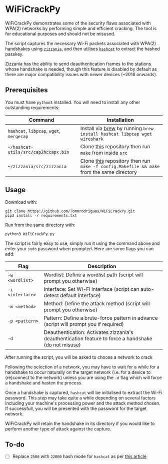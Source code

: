# WiFiCrackPy

WiFiCrackPy demonstrates some of the security flaws associated with WPA(2) networks by performing simple and efficient cracking. The tool is for educational purposes and should not be misused.

The script captures the necessary Wi-Fi packets associated with WPA(2) handshakes using [`zizzania`](https://github.com/cyrus-and/zizzania), and then utilises [`hashcat`](https://github.com/hashcat/hashcat) to extract the hashed passkey.

Zizzania has the ability to send deauthentication frames to the stations whose handshake is needed, though this feature is disabled by default as there are major compatibility issues with newer devices (~2018 onwards).

## Prerequisites

You must have `python3` installed. You will need to install any other outstanding requirements:

| Command | Installation |
| --- | --- |
| `hashcat`, `libpcap`, `wget`, `mergecap` | Install via [brew](https://brew.sh) by running `brew install hashcat libpcap wget wireshark` |
| `~/hashcat-utils/src/cap2hccapx.bin` | Clone [this](https://github.com/hashcat/hashcat-utils) repository then run `make` from inside `src` |
| `~/zizzania/src/zizzania` | Clone [this](https://github.com/cyrus-and/zizzania) repository then run `make -f config.Makefile && make` from the same directory |

## Usage

Download with:
```
git clone https://github.com/Tommrodrigues/WiFiCrackPy.git
pip3 install -r requirements.txt
```

Run from the same directory with:
```
python3 WiFiCrackPy.py
```

The script is fairly easy to use, simply run it using the command above and enter your `sudo` password when prompted. Here are some flags you can add:

| Flag | Description |
| --- | --- |
| `-w <wordlist>` | Wordlist: Define a wordlist path (script will prompt you otherwise) |
| `-i <interface>` | Interface: Set Wi-Fi interface (script can auto-detect default interface) |
| `-m <method>` | Method: Define the attack method (script will prompt you otherwise) |
| `-p <pattern>` | Pattern: Define a brute-force pattern in advance (script will prompt you if required) |
| `-d` | Deauthentication: Activates zizzania's deauthentication feature to force a handshake (do not misuse) |

After running the script, you will be asked to choose a network to crack

Following the selection of a network, you may have to wait for a while for a handshake to occur naturally on the target network (i.e. for a device to (re)connect to the network) unless you are using the `-d` flag which will force a handshake and hasten the process.

Once a handshake is captured, `hashcat` will be initialised to extract the Wi-Fi password. This step may take quite a while depending on several factors including your machine's processing power and the attack method chosen. If successfull, you will be presented with the password for the target network.

WiFiCrackPy will retain the handshake in its directory if you would like to perform another type of attack against the capture.

## To-do

- [ ] Replace `2500` with `22000` hash mode for `hashcat` as per [this article](https://hashcat.net/wiki/doku.php?id=cracking_wpawpa2)
